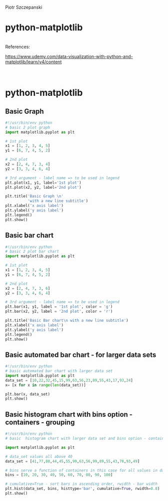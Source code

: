 Piotr Szczepanski

# python-matplotlib
<br>
References:

https://www.udemy.com/data-visualization-with-python-and-matplotlib/learn/v4/content
<br>
<br>
<br>
# python-matplotlib

## Basic Graph

```python
#!/usr/bin/env python
# basic 2 plot graph
import matplotlib.pyplot as plt

# 1st plot
x1 = [1, 2, 3, 4, 5]
y1 = [6, 7, 4, 5, 2]

# 2nd plot
x2 = [2, 4, 7, 3, 4]
y2 = [3, 3, 4, 6, 4]

# 3rd argument - label name => to be used in legend
plt.plot(x1, y1, label='1st plot')
plt.plot(x2, y2, label='2nd plot')

plt.title('Basic Graph \n'
          'with a new line subtitle')
plt.xlabel('x axis label')
plt.ylabel('y axis label')
plt.legend()
plt.show()

```
## Basic bar chart

```python
#!/usr/bin/env python
# basic 2 plot bar chart
import matplotlib.pyplot as plt

# 1st plot
x1 = [1, 2, 3, 4, 5]
y1 = [6, 7, 4, 5, 2]

# 2nd plot
x2 = [2, 4, 7, 3, 6]
y2 = [3, 3, 4, 6, 4]

# 3rd argument - label name => to be used in legend
plt.bar(x1, y1, label = '1st plot', color = 'g')
plt.bar(x2, y2, label = '2nd plot', color = 'r')

plt.title('Basic Bar chart\n with a new line subtitle')
plt.xlabel('x axis label')
plt.ylabel('y axis label')
plt.legend()
plt.show()

```
## Basic automated bar chart - for larger data sets

```python
#!/usr/bin/env python
# basic automated bar chart with larger data set
import matplotlib.pyplot as plt
data_set = [10,22,32,45,15,99,63,56,23,89,55,43,17,93,24]
x= [x for x in range(len(data_set))]

plt.bar(x, data_set)
plt.show()
```
## Basic  histogram chart with bins option - containers - grouping

```python
#!/usr/bin/env python
# basic  histogram chart with larger data set and bins option - containers - grouping

import matplotlib.pyplot as plt

# data_set values all above 40
data_set = [41,77,88,44,45,55,99,63,56,99,89,55,43,78,93,49]

# bins serve a function of containers in this case for all values in data set (all are >= 40)
bins = [10, 20, 30, 40, 50, 60, 70, 80, 90, 100]

# cumulative=True - sort bars in ascending order, rwidth - bar width
plt.hist(data_set, bins, histtype='bar', cumulative=True, rwidth=0.8)
plt.show()
```
